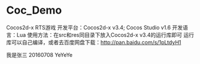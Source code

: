 # Coc_Demo
Cocos2d-x RTS游戏
开发平台：Cocos2d-x v3.4; Cocos Studio v1.6
开发语言：Lua
使用方法：在src和res同目录下放入Cocos2d-x v3.4的运行库即可
运行库可以自己编译，或者去百度网盘下载：http://pan.baidu.com/s/1pLtdyH1

我是张三 20160708  YeYeYe